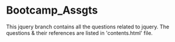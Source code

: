 # Bootcamp_Assgts
This jquery branch contains all the questions related to jquery. The questions & their references are listed in 'contents.html' file. 

